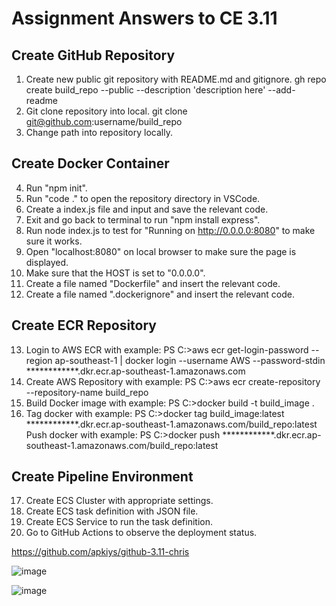 # Assignment Answers to CE 3.11

## Create GitHub Repository
01. Create new public git repository with README.md and gitignore.
	gh repo create build_repo --public --description 'description here' --add-readme
02. Git clone repository into local.
	git clone git@github.com:username/build_repo
03. Change path into repository locally.

## Create Docker Container
04. Run "npm init".
05. Run "code ." to open the repository directory in VSCode.
06. Create a index.js file and input and save the relevant code.
07. Exit and go back to terminal to run "npm install express".
08. Run node index.js to test for "Running on http://0.0.0.0:8080" to make sure it works.
09. Open "localhost:8080" on local browser to make sure the page is displayed.
10. Make sure that the HOST is set to "0.0.0.0".
11. Create a file named "Dockerfile" and insert the relevant code.
12. Create a file named ".dockerignore" and insert the relevant code.

## Create ECR Repository
13. Login to AWS ECR with example:
    PS C:\>aws ecr get-login-password --region ap-southeast-1 | docker login --username AWS --password-stdin ************.dkr.ecr.ap-southeast-1.amazonaws.com
14. Create AWS Repository with example:
    PS C:\>aws ecr create-repository --repository-name build_repo
15. Build Docker image with example:
    PS C:\>docker build -t build_image .
16. Tag docker with example:
    PS C:\>docker tag build_image:latest ************.dkr.ecr.ap-southeast-1.amazonaws.com/build_repo:latest
    Push docker with example:
    PS C:\>docker push ************.dkr.ecr.ap-southeast-1.amazonaws.com/build_repo:latest

## Create Pipeline Environment
17. Create ECS Cluster with appropriate settings.
18. Create ECS task definition with JSON file.
19. Create ECS Service to run the task definition.
20. Go to GitHub Actions to observe the deployment status.

https://github.com/apkiys/github-3.11-chris

![image](https://github.com/apkiys/6m-cloud-3.11-continuous-deployment-container/assets/20112494/a1772bb8-f38b-42d7-9d52-f578a6a79d71)

![image](https://github.com/apkiys/6m-cloud-3.11-continuous-deployment-container/assets/20112494/62867a5a-c51a-46d2-a99d-a74b1699d878)
